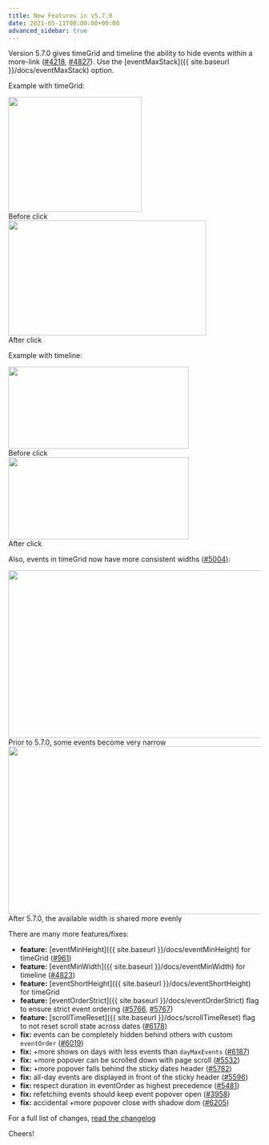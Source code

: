 ```yaml
---
title: New Features in v5.7.0
date: 2021-05-11T00:00:00+00:00
advanced_sidebar: true
---
```


Version 5.7.0 gives timeGrid and timeline the ability to hide events within a more-link ([#4218](https://github.com/fullcalendar/fullcalendar/issues/4218), [#4827](https://github.com/fullcalendar/fullcalendar/issues/4827)). Use the [eventMaxStack]({{ site.baseurl }}/docs/eventMaxStack) option.

Example with timeGrid:

<div class='split-image'>
  <div style='flex-grow:0'>
    <img src='{{ site.baseurl }}/docs/v5/timegrid-more-link-closed.png' class='bordered-image' width='266' height='230' style='max-width:none !important'>
    <div class='image-caption'>
      Before click
    </div>
  </div>
  <div style='flex-grow:0'>
    <img src='{{ site.baseurl }}/docs/v5/timegrid-more-link-open.png' class='bordered-image' width='395' height='230' style='max-width:none !important'>
    <div class='image-caption'>
      After click
    </div>
  </div>
</div>

Example with timeline:

<div class='split-image'>
  <div style='flex-grow:0'>
    <img src='{{ site.baseurl }}/docs/v5/timeline-more-link-closed.png' class='bordered-image' width='360' height='164' style='max-width:none !important'>
    <div class='image-caption'>
      Before click
    </div>
  </div>
  <div style='flex-grow:0'>
    <img src='{{ site.baseurl }}/docs/v5/timeline-more-link-open.png' class='bordered-image' width='360' height='164' style='max-width:none !important'>
    <div class='image-caption'>
      After click
    </div>
  </div>
</div>

Also, events in timeGrid now have more consistent widths ([#5004](https://github.com/fullcalendar/fullcalendar/issues/5004)):

<div class='bleedout'>
  <div class='split-image'>
    <div>
      <img src='{{ site.baseurl }}/assets/images/docs/timegrid-events-bad.png' class='bordered-image' width='575' height='335'>
      <div class='image-caption'>
        Prior to 5.7.0, some events become very narrow
      </div>
    </div>
    <div>
      <img src='{{ site.baseurl }}/assets/images/docs/timegrid-events-good.png' class='bordered-image' width='575' height='335'>
      <div class='image-caption'>
        After 5.7.0, the available width is shared more evenly
      </div>
    </div>
  </div>
</div>

There are many more features/fixes:

- **feature:** [eventMinHeight]({{ site.baseurl }}/docs/eventMinHeight) for timeGrid ([#961](https://github.com/fullcalendar/fullcalendar/issues/961))
- **feature:** [eventMinWidth]({{ site.baseurl }}/docs/eventMinWidth) for timeline ([#4823](https://github.com/fullcalendar/fullcalendar/issues/4823))
- **feature:** [eventShortHeight]({{ site.baseurl }}/docs/eventShortHeight) for timeGrid
- **feature:** [eventOrderStrict]({{ site.baseurl }}/docs/eventOrderStrict) flag to ensure strict event ordering ([#5766](https://github.com/fullcalendar/fullcalendar/issues/5766), [#5767](https://github.com/fullcalendar/fullcalendar/issues/5767))
- **feature:** [scrollTimeReset]({{ site.baseurl }}/docs/scrollTimeReset) flag to not reset scroll state across dates ([#6178](https://github.com/fullcalendar/fullcalendar/issues/6178))
- **fix:** events can be completely hidden behind others with custom `eventOrder` ([#6019](https://github.com/fullcalendar/fullcalendar/issues/6019))
- **fix:** +more shows on days with less events than `dayMaxEvents` ([#6187](https://github.com/fullcalendar/fullcalendar/issues/6187))
- **fix:** +more popover can be scrolled down with page scroll ([#5532](https://github.com/fullcalendar/fullcalendar/issues/5532))
- **fix:** +more popover falls behind the sticky dates header ([#5782](https://github.com/fullcalendar/fullcalendar/issues/5782))
- **fix:** all-day events are displayed in front of the sticky header ([#5596](https://github.com/fullcalendar/fullcalendar/issues/5596))
- **fix:** respect duration in eventOrder as highest precedence ([#5481](https://github.com/fullcalendar/fullcalendar/issues/5481))
- **fix:** refetching events should keep event popover open ([#3958](https://github.com/fullcalendar/fullcalendar/issues/3958))
- **fix:** accidental +more popover close with shadow dom ([#6205](https://github.com/fullcalendar/fullcalendar/issues/6205))

For a full list of changes, <a href='' class='more-link'>read the changelog</a>

Cheers!
